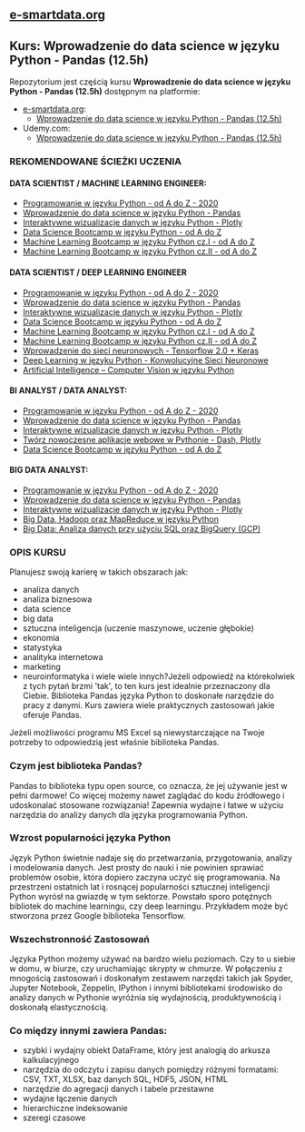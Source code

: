 ## [e-smartdata.org](https://e-smartdata.org/)
## Kurs: Wprowadzenie do data science w języku Python - Pandas (12.5h)
Repozytorium jest częścią kursu **Wprowadzenie do data science w języku Python - Pandas (12.5h)** dostępnym na platformie:
* [e-smartdata.org](https://e-smartdata.org/):
  * [Wprowadzenie do data science w języku Python - Pandas (12.5h)](https://e-smartdata.teachable.com/p/wprowadzenie-do-data-science-w-jezyku-python-pandas)
* Udemy.com:
  * [Wprowadzenie do data science w języku Python - Pandas (12.5h)](https://www.udemy.com/course/wprowadzenie-data-science/?referralCode=D85D646D30D785FD5277)

### REKOMENDOWANE ŚCIEŻKI UCZENIA

#### DATA SCIENTIST / MACHINE LEARNING ENGINEER:

* [Programowanie w języku Python - od A do Z - 2020](https://www.udemy.com/course/programowanie-w-jezyku-python/?referralCode=C7E5AD6D60ADCBDEF759)
* [Wprowadzenie do data science w języku Python - Pandas](https://www.udemy.com/course/wprowadzenie-data-science/?referralCode=D85D646D30D785FD5277)
* [Interaktywne wizualizacje danych w języku Python - Plotly](https://www.udemy.com/course/wizualizacje-danych-python/?referralCode=A548AF40A5D2D658DAE6)
* [Data Science Bootcamp w języku Python - od A do Z](https://www.udemy.com/course/data-science-bootcamp-python/?referralCode=7ACF0CA84807A88740FB)
* [Machine Learning Bootcamp w języku Python cz.I - od A do Z](https://www.udemy.com/course/machine-learning-bootcamp-w-jezyku-python/?referralCode=92994CE6227390CFA9D7)
* [Machine Learning Bootcamp w języku Python cz.II - od A do Z](https://www.udemy.com/course/machine-learning-bootcamp-w-jezyku-python-ii/?referralCode=AE397842FEFADB697DC8)

#### DATA SCIENTIST / DEEP LEARNING ENGINEER

* [Programowanie w języku Python - od A do Z - 2020](https://www.udemy.com/course/programowanie-w-jezyku-python/?referralCode=C7E5AD6D60ADCBDEF759)
* [Wprowadzenie do data science w języku Python - Pandas](https://www.udemy.com/course/wprowadzenie-data-science/?referralCode=D85D646D30D785FD5277)
* [Interaktywne wizualizacje danych w języku Python - Plotly](https://www.udemy.com/course/wizualizacje-danych-python/?referralCode=A548AF40A5D2D658DAE6)
* [Data Science Bootcamp w języku Python - od A do Z](https://www.udemy.com/course/data-science-bootcamp-python/?referralCode=7ACF0CA84807A88740FB)
* [Machine Learning Bootcamp w języku Python cz.I - od A do Z](https://www.udemy.com/course/machine-learning-bootcamp-w-jezyku-python/?referralCode=92994CE6227390CFA9D7)
* [Machine Learning Bootcamp w języku Python cz.II - od A do Z](https://www.udemy.com/course/machine-learning-bootcamp-w-jezyku-python-ii/?referralCode=AE397842FEFADB697DC8)
* [Wprowadzenie do sieci neuronowych - Tensorflow 2.0 + Keras](https://www.udemy.com/course/wprowadzenie-tensorflow-keras/?referralCode=74356FE803194F2C3C42)
* [Deep Learning w języku Python - Konwolucyjne Sieci Neuronowe](https://www.udemy.com/course/deep-learning-w-jezyku-python/?referralCode=24567C4A18A3F17E0B47)
* [Artificial Intelligence – Computer Vision w języku Python](https://www.udemy.com/course/artificial-intelligence-computer-vision/?referralCode=09C26CA07A8F6DF74148)

#### BI ANALYST / DATA ANALYST:

* [Programowanie w języku Python - od A do Z - 2020](https://www.udemy.com/course/programowanie-w-jezyku-python/?referralCode=C7E5AD6D60ADCBDEF759)
* [Wprowadzenie do data science w języku Python - Pandas](https://www.udemy.com/course/wprowadzenie-data-science/?referralCode=D85D646D30D785FD5277)
* [Interaktywne wizualizacje danych w języku Python - Plotly](https://www.udemy.com/course/wizualizacje-danych-python/?referralCode=A548AF40A5D2D658DAE6)
* [Twórz nowoczesne aplikacje webowe w Pythonie - Dash, Plotly](https://www.udemy.com/course/aplikacje-webowe-dash/?referralCode=40C44F12D311213BEC48)
* [Data Science Bootcamp w języku Python - od A do Z](https://www.udemy.com/course/data-science-bootcamp-python/?referralCode=7ACF0CA84807A88740FB)

#### BIG DATA ANALYST:

* [Programowanie w języku Python - od A do Z - 2020](https://www.udemy.com/course/programowanie-w-jezyku-python/?referralCode=C7E5AD6D60ADCBDEF759)
* [Wprowadzenie do data science w języku Python - Pandas](https://www.udemy.com/course/wprowadzenie-data-science/?referralCode=D85D646D30D785FD5277)
* [Interaktywne wizualizacje danych w języku Python - Plotly](https://www.udemy.com/course/wizualizacje-danych-python/?referralCode=A548AF40A5D2D658DAE6)
* [Big Data, Hadoop oraz MapReduce w języku Python](https://www.udemy.com/course/big-data-hadoop-mapreduce/?referralCode=5D8569C9A3FC2D232B67)
* [Big Data: Analiza danych przy użyciu SQL oraz BigQuery (GCP)](https://www.udemy.com/course/big-data-bigquery/?referralCode=10C0A466D6710285AEC6)

### OPIS KURSU

Planujesz swoją karierę w takich obszarach jak:

* analiza danych
* analiza biznesowa
* data science
* big data
* sztuczna inteligencja (uczenie maszynowe, uczenie głębokie)
* ekonomia
* statystyka
* analityka internetowa
* marketing
* neuroinformatyka
i wiele wiele innych?Jeżeli odpowiedź na którekolwiek z tych pytań brzmi 'tak', to ten kurs jest idealnie przeznaczony dla Ciebie. Biblioteka Pandas języka Python to doskonałe narzędzie do pracy z danymi. Kurs zawiera wiele praktycznych zastosowań jakie oferuje Pandas.

Jeżeli możliwości programu MS Excel są niewystarczające na Twoje potrzeby to odpowiedzią jest właśnie biblioteka Pandas.

### Czym jest biblioteka Pandas?

Pandas to biblioteka typu open source, co oznacza, że jej używanie jest w pełni darmowe! Co więcej możemy nawet zaglądać do kodu źródłowego i udoskonalać stosowane rozwiązania! Zapewnia wydajne i łatwe w użyciu narzędzia do analizy danych dla języka programowania Python.

### Wzrost popularności języka Python

Język Python świetnie nadaje się do przetwarzania, przygotowania, analizy i modelowania danych. Jest prosty do nauki i nie powinien sprawiać problemów osobie, która dopiero zaczyna uczyć się programowania. Na przestrzeni ostatnich lat i rosnącej popularności sztucznej inteligencji Python wyrósł na gwiazdę w tym sektorze. Powstało sporo potężnych bibliotek do machine learningu, czy deep learningu. Przykładem może być stworzona przez Google biblioteka Tensorflow.

### Wszechstronność Zastosowań

Języka Python możemy używać na bardzo wielu poziomach. Czy to u siebie w domu, w biurze, czy uruchamiając skrypty w chmurze. W połączeniu z mnogością zastosowań i doskonałym zestawem narzędzi takich jak Spyder, Jupyter Notebook, Zeppelin, IPython i innymi bibliotekami środowisko do analizy danych w Pythonie wyróżnia się wydajnością, produktywnością i doskonałą elastycznością.

### Co między innymi zawiera Pandas:

* szybki i wydajny obiekt DataFrame, który jest analogią do arkusza kalkulacyjnego
* narzędzia do odczytu i zapisu danych pomiędzy różnymi formatami: CSV, TXT, XLSX, baz danych SQL, HDF5, JSON, HTML
* narzędzie do agregacji danych i tabele przestawne
* wydajne łączenie danych
* hierarchiczne indeksowanie 
* szeregi czasowe
